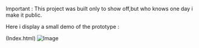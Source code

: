 
Important : This project was built only to show off,but who knows one day i make it public.

Here i display a small demo of the prototype :

  (Index.html)
 ![Image](https://github.com/user-attachments/assets/1f683ed4-a63f-4349-96e7-b320c4f8f66b)

  
  

 
  
